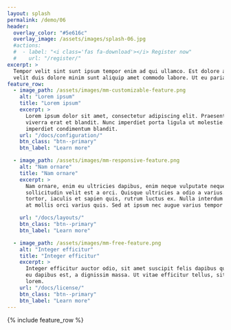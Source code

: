 ```yaml
---
layout: splash
permalink: /demo/06
header:
  overlay_color: "#5e616c"
  overlay_image: /assets/images/splash-06.jpg
  #actions:
  #  - label: "<i class='fas fa-download'></i> Register now"
  #    url: "/register/"
excerpt: >
  Tempor velit sint sunt ipsum tempor enim ad qui ullamco. Est dolore anim ad
  velit duis dolore minim sunt aliquip amet commodo labore. Ut eu pariatur aute
feature_row:
  - image_path: /assets/images/mm-customizable-feature.png
    alt: "Lorem ipsum"
    title: "Lorem ipsum"
    excerpt: >
      Lorem ipsum dolor sit amet, consectetur adipiscing elit. Praesent accumsan
      viverra erat et blandit. Nunc imperdiet porta ligula ut molestie. Pellentesque
      imperdiet condimentum blandit.
    url: "/docs/configuration/"
    btn_class: "btn--primary"
    btn_label: "Learn more"

  - image_path: /assets/images/mm-responsive-feature.png
    alt: "Nam ornare"
    title: "Nam ornare"
    excerpt: >
      Nam ornare, enim eu ultricies dapibus, enim neque vulputate neque, sit amet
      sollicitudin velit est a orci. Quisque ultricies a odio a varius. In ligula
      tortor, iaculis et sapien quis, rutrum luctus ex. Nulla interdum sagittis est,
      at mollis orci varius quis. Sed at ipsum nec augue varius tempor at id magna.

    url: "/docs/layouts/"
    btn_class: "btn--primary"
    btn_label: "Learn more"

  - image_path: /assets/images/mm-free-feature.png
    alt: "Integer efficitur"
    title: "Integer efficitur"
    excerpt: >
      Integer efficitur auctor odio, sit amet suscipit felis dapibus quis. Phasellus
      eu dapibus est, a dignissim massa. Ut vitae efficitur tellus, sit amet congue
      lorem.
    url: "/docs/license/"
    btn_class: "btn--primary"
    btn_label: "Learn more"
---
```


{% include feature_row %}

